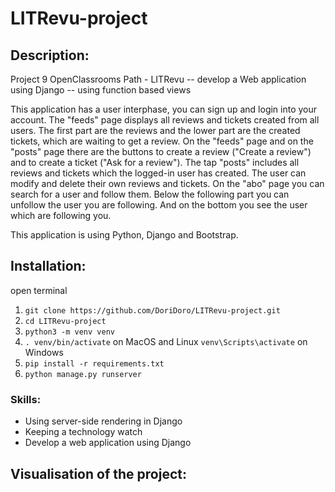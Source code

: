 # LITRevu-project
## Description:
Project 9 OpenClassrooms Path - LITRevu -- develop a Web application using Django  -- using function based views

This application has a user interphase, you can sign up and login into your account. The "feeds" page 
displays all reviews and tickets created from all users. The first part are the reviews and the lower 
part are the created tickets, which are waiting to get a review. On the "feeds" page and on the "posts" 
page there are the buttons to create a review ("Create a review") and to create a ticket ("Ask for a review"). 
The tap "posts" includes all reviews and tickets which the logged-in user has created. The user can modify 
and delete their own reviews and tickets. On the "abo" page you can search for a user and follow them. 
Below the following part you can unfollow the user you are following. And on the bottom you see the 
user which are following you. 

This application is using Python, Django and Bootstrap.

## Installation: 
open terminal
1. `git clone https://github.com/DoriDoro/LITRevu-project.git`
2. `cd LITRevu-project`
3. `python3 -m venv venv`
4. `. venv/bin/activate` on MacOS and Linux `venv\Scripts\activate` on Windows
5. `pip install -r requirements.txt`
6. `python manage.py runserver`

### Skills:
- Using server-side rendering in Django
- Keeping a technology watch
- Develop a web application using Django

## Visualisation of the project:
